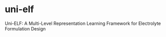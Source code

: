# uni-elf
Uni-ELF: A Multi-Level Representation Learning Framework for Electrolyte Formulation Design
